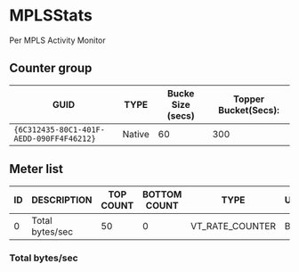 # MPLSStats

Per MPLS Activity Monitor

## Counter group

| GUID                                     | TYPE   | Bucke Size (secs) | Topper Bucket(Secs): |
| ---------------------------------------- | ------ | ----------------- | -------------------- |
| `{6C312435-80C1-401F-AEDD-090FF4F46212}` | Native | 60                | 300                  |

## Meter list



| ID  | DESCRIPTION     | TOP COUNT | BOTTOM COUNT | TYPE            | UNITS |
| --- | --------------- | --------- | ------------ | --------------- | ----- |
| 0   | Total bytes/sec | 50        | 0            | VT_RATE_COUNTER | Bps   |

### Total bytes/sec

